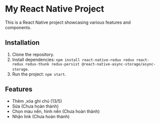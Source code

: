 # My React Native Project

This is a React Native project showcasing various features and components.

## Installation

1. Clone the repository.
2. Install dependencies: `npm install react-native-redux redux react-redux redux-thunk redux-persist @react-native-async-storage/async-storage`.
3. Run the project: `npm start`.

## Features

- Thêm ,xóa ghi chú (13/5)
- Sửa (Chưa hoàn thành)
- Chọn màu nền, hình nền (Chưa hoàn thành)
- Nhận link (Chưa hoàn thành)


